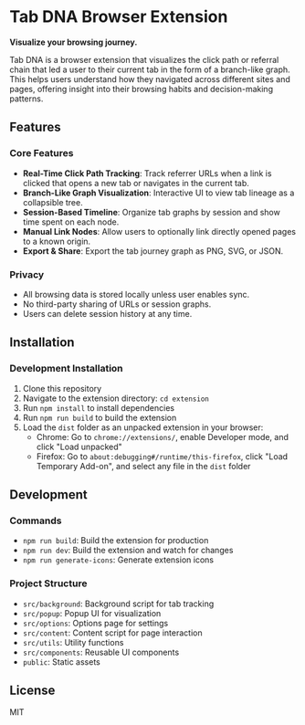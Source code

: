 # Tab DNA Browser Extension

**Visualize your browsing journey.**

Tab DNA is a browser extension that visualizes the click path or referral chain that led a user to their current tab in the form of a branch-like graph. This helps users understand how they navigated across different sites and pages, offering insight into their browsing habits and decision-making patterns.

## Features

### Core Features

-   **Real-Time Click Path Tracking**: Track referrer URLs when a link is clicked that opens a new tab or navigates in the current tab.
-   **Branch-Like Graph Visualization**: Interactive UI to view tab lineage as a collapsible tree.
-   **Session-Based Timeline**: Organize tab graphs by session and show time spent on each node.
-   **Manual Link Nodes**: Allow users to optionally link directly opened pages to a known origin.
-   **Export & Share**: Export the tab journey graph as PNG, SVG, or JSON.

### Privacy

-   All browsing data is stored locally unless user enables sync.
-   No third-party sharing of URLs or session graphs.
-   Users can delete session history at any time.

## Installation

### Development Installation

1. Clone this repository
2. Navigate to the extension directory: `cd extension`
3. Run `npm install` to install dependencies
4. Run `npm run build` to build the extension
5. Load the `dist` folder as an unpacked extension in your browser:
    - Chrome: Go to `chrome://extensions/`, enable Developer mode, and click "Load unpacked"
    - Firefox: Go to `about:debugging#/runtime/this-firefox`, click "Load Temporary Add-on", and select any file in the `dist` folder

## Development

### Commands

-   `npm run build`: Build the extension for production
-   `npm run dev`: Build the extension and watch for changes
-   `npm run generate-icons`: Generate extension icons

### Project Structure

-   `src/background`: Background script for tab tracking
-   `src/popup`: Popup UI for visualization
-   `src/options`: Options page for settings
-   `src/content`: Content script for page interaction
-   `src/utils`: Utility functions
-   `src/components`: Reusable UI components
-   `public`: Static assets

## License

MIT
